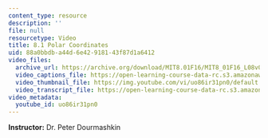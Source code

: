 ```yaml
---
content_type: resource
description: ''
file: null
resourcetype: Video
title: 8.1 Polar Coordinates
uid: 88a0bbdb-a44d-6e42-9181-43f87d1a6412
video_files:
  archive_url: https://archive.org/download/MIT8.01F16/MIT8_01F16_L08v01_360p.mp4
  video_captions_file: https://open-learning-course-data-rc.s3.amazonaws.com/8-01sc-classical-mechanics-fall-2016/cc50980b55055b5e8c8cad1fd296cbe9_uo86ir31pn0.vtt
  video_thumbnail_file: https://img.youtube.com/vi/uo86ir31pn0/default.jpg
  video_transcript_file: https://open-learning-course-data-rc.s3.amazonaws.com/8-01sc-classical-mechanics-fall-2016/247f27d5277aa59ec38dc6ebdfa67f24_uo86ir31pn0.pdf
video_metadata:
  youtube_id: uo86ir31pn0
---
```


**Instructor:** Dr. Peter Dourmashkin